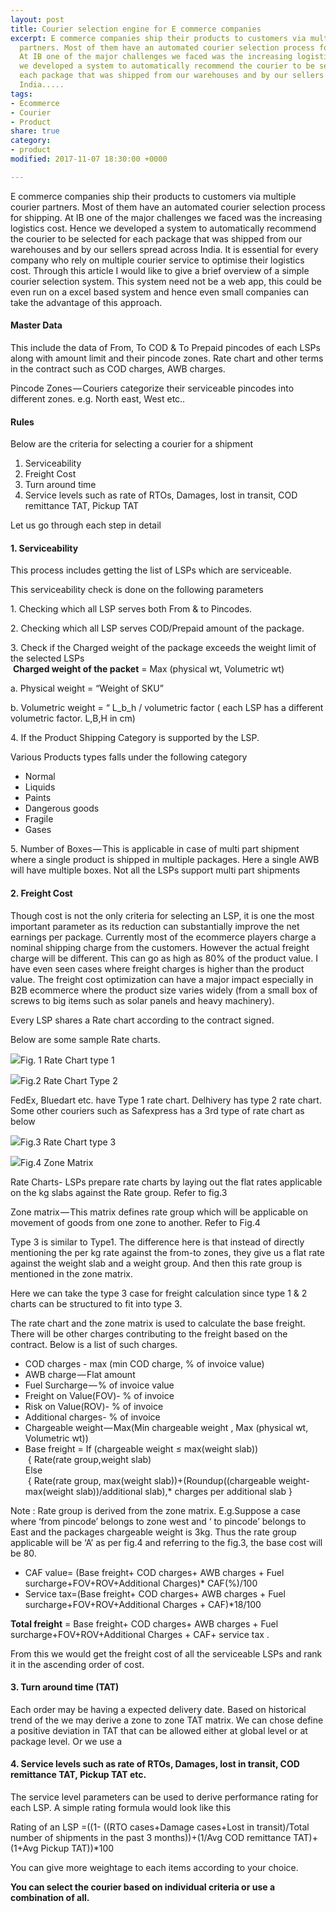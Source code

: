 ```yaml
---
layout: post
title: Courier selection engine for E commerce companies
excerpt: E commerce companies ship their products to customers via multiple courier
  partners. Most of them have an automated courier selection process for shipping.
  At IB one of the major challenges we faced was the increasing logistics cost. Hence
  we developed a system to automatically recommend the courier to be selected for
  each package that was shipped from our warehouses and by our sellers spread across
  India.....
tags:
- Ecommerce
- Courier
- Product
share: true
category:
- product
modified: 2017-11-07 18:30:00 +0000

---
```

E commerce companies ship their products to customers via multiple courier partners. Most of them have an automated courier selection process for shipping. At IB one of the major challenges we faced was the increasing logistics cost. Hence we developed a system to automatically recommend the courier to be selected for each package that was shipped from our warehouses and by our sellers spread across India. It is essential for every company who rely on multiple courier service to optimise their logistics cost. Through this article I would like to give a brief overview of a simple courier selection system. This system need not be a web app, this could be even run on a excel based system and hence even small companies can take the advantage of this approach.

#### **Master Data**

This include the data of From, To COD & To Prepaid pincodes of each LSPs along with amount limit and their pincode zones. Rate chart and other terms in the contract such as COD charges, AWB charges.

Pincode Zones — Couriers categorize their serviceable pincodes into different zones. e.g. North east, West etc..

#### Rules

Below are the criteria for selecting a courier for a shipment

1. Serviceability
2. Freight Cost
3. Turn around time
4. Service levels such as rate of RTOs, Damages, lost in transit, COD remittance TAT, Pickup TAT

Let us go through each step in detail

#### **1. Serviceability**

This process includes getting the list of LSPs which are serviceable.

This serviceability check is done on the following parameters

1\. Checking which all LSP serves both From & to Pincodes.

2\. Checking which all LSP serves COD/Prepaid amount of the package.

3\. Check if the Charged weight of the package exceeds the weight limit of the selected LSPs  
 **Charged weight of the packet** = Max (physical wt, Volumetric wt)

a. Physical weight = “Weight of SKU”

b. Volumetric weight = “ L_b_h / volumetric factor ( each LSP has a different volumetric factor. L,B,H in cm)

4\. If the Product Shipping Category is supported by the LSP.

Various Products types falls under the following category

* Normal
* Liquids
* Paints
* Dangerous goods
* Fragile
* Gases

5\. Number of Boxes — This is applicable in case of multi part shipment where a single product is shipped in multiple packages. Here a single AWB will have multiple boxes. Not all the LSPs support multi part shipments

#### 2. Freight Cost

Though cost is not the only criteria for selecting an LSP, it is one the most important parameter as its reduction can substantially improve the net earnings per package. Currently most of the ecommerce players charge a nominal shipping charge from the customers. However the actual freight charge will be different. This can go as high as 80% of the product value. I have even seen cases where freight charges is higher than the product value. The freight cost optimization can have a major impact especially in B2B ecommerce where the product size varies widely (from a small box of screws to big items such as solar panels and heavy machinery).

Every LSP shares a Rate chart according to the contract signed.

Below are some sample Rate charts.

![](https://cdn-images-1.medium.com/max/1600/1*nyKTzLtFJmWdmtHrWiCztA.png)Fig. 1 Rate Chart type 1

![](https://cdn-images-1.medium.com/max/1600/1*34sEcRbb0KJWg-_bX7JwBQ.png)Fig.2 Rate Chart Type 2

FedEx, Bluedart etc. have Type 1 rate chart. Delhivery has type 2 rate chart. Some other couriers such as Safexpress has a 3rd type of rate chart as below

![](https://cdn-images-1.medium.com/max/1600/1*zehqqR0zRi6rI51F-5AHsw.png)Fig.3 Rate Chart type 3

![](https://cdn-images-1.medium.com/max/1600/1*qtg3UZ2rpIcaOfLrKq5WNQ.png)Fig.4 Zone Matrix

Rate Charts- LSPs prepare rate charts by laying out the flat rates applicable on the kg slabs against the Rate group. Refer to fig.3

Zone matrix — This matrix defines rate group which will be applicable on movement of goods from one zone to another. Refer to Fig.4

Type 3 is similar to Type1. The difference here is that instead of directly mentioning the per kg rate against the from-to zones, they give us a flat rate against the weight slab and a weight group. And then this rate group is mentioned in the zone matrix.

Here we can take the type 3 case for freight calculation since type 1 & 2 charts can be structured to fit into type 3.

The rate chart and the zone matrix is used to calculate the base freight. There will be other charges contributing to the freight based on the contract. Below is a list of such charges.

* COD charges - max (min COD charge, % of invoice value)
* AWB charge — Flat amount
* Fuel Surcharge — % of invoice value
* Freight on Value(FOV)- % of invoice
* Risk on Value(ROV)- % of invoice
* Additional charges- % of invoice
* Chargeable weight — Max(Min chargeable weight , Max (physical wt, Volumetric wt))
* Base freight = If (chargeable weight ≤ max(weight slab))  
   { Rate(rate group,weight slab)   
  Else   
   { Rate(rate group, max(weight slab))+(Roundup((chargeable weight- max(weight slab))/additional slab),* charges per additional slab }

Note : Rate group is derived from the zone matrix. E.g.Suppose a case where ‘from pincode’ belongs to zone west and ‘ to pincode’ belongs to East and the packages chargeable weight is 3kg. Thus the rate group applicable will be ‘A’ as per fig.4 and referring to the fig.3, the base cost will be 80.

* CAF value= (Base freight+ COD charges+ AWB charges + Fuel surcharge+FOV+ROV+Additional Charges)* CAF(%)/100
* Service tax=(Base freight+ COD charges+ AWB charges + Fuel surcharge+FOV+ROV+Additional Charges + CAF)*18/100

**Total freight** = Base freight+ COD charges+ AWB charges + Fuel surcharge+FOV+ROV+Additional Charges + CAF+ service tax .

From this we would get the freight cost of all the serviceable LSPs and rank it in the ascending order of cost.

#### 3. Turn around time (TAT)

Each order may be having a expected delivery date. Based on historical trend of the we may derive a zone to zone TAT matrix. We can chose define a positive deviation in TAT that can be allowed either at global level or at package level. Or we use a

#### 4. Service levels such as rate of RTOs, Damages, lost in transit, COD remittance TAT, Pickup TAT etc.

The service level parameters can be used to derive performance rating for each LSP. A simple rating formula would look like this

Rating of an LSP =((1- ((RTO cases+Damage cases+Lost in transit)/Total number of shipments in the past 3 months))+(1/Avg COD remittance TAT)+(1+Avg Pickup TAT))*100

You can give more weightage to each items according to your choice.

**You can select the courier based on individual criteria or use a combination of all.**